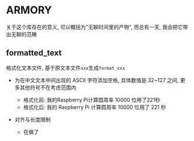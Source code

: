 
# ARMORY

关于这个库存在的意义, 可以概括为"无聊时间里的产物", 而总有一天, 我会把它带出无聊的范畴


## formatted_text

格式化文本文件, 基于原文本文件`xxx`生成`format_xxx`

- 为在中文文本中间出现的 ASCII 字符添加空格, 具体数值是 32~127 之间, 更多其他符号不在考虑范围内
  - 格式化前: 我的Raspberry Pi计算圆周率 10000 位用了221秒
  - 格式化后: 我的 Raspberry Pi 计算圆周率 10000 位用了 221 秒

- 对齐与长度限制
  - 在做了
